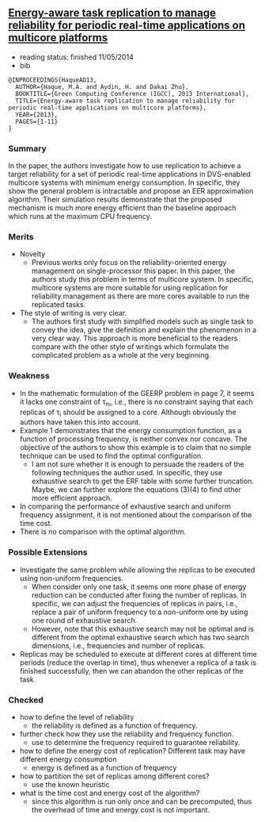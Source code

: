 ## [Energy-aware task replication to manage reliability for periodic real-time applications on multicore platforms](http://ieeexplore.ieee.org/xpls/abs_all.jsp?arnumber=6604518&tag=1)

- reading status: finished 11/05/2014
- bib
```
@INPROCEEDINGS{HaqueAD13, 
  AUTHOR={Haque, M.A. and Aydin, H. and Dakai Zhu}, 
  BOOKTITLE={Green Computing Conference (IGCC), 2013 International}, 
  TITLE={Energy-aware task replication to manage reliability for periodic real-time applications on multicore platforms}, 
  YEAR={2013}, 
  PAGES={1-11}
}
```

### Summary
In the paper, the authors investigate how to use replication to achieve a target reliability for a set of periodic real-time applications in DVS-enabled multicore systems with minimum energy consumption. In specific, they show the general problem is intractable and propose an EER approximation algorithm. Their simulation results demonstrate that the proposed mechanism is much more energy efficient than the baseline approach which runs at the maximum CPU frequency.

### Merits
- Novelty
  - Previous works only focus on the reliability-oriented energy management on single-processor this paper. In this paper, the authors study this problem in terms of multicore system. In specific, multicore systems are more suitable for using replication for reliability management as there are more cores available to run the replicated tasks.
- The style of writing is very clear.
  - The authors first study with simplified models such as single task to convey the idea, give the definition and explain the phenomenon in a very clear way. This approach is more beneficial to the readers compare with the other style of writings which formulate the complicated problem as a whole at the very beginning.
  
### Weakness
- In the mathematic formulation of the GEERP problem in page 7, it seems it lacks one constraint of &tau;<sub>m</sub>, i.e., there is no constraint saying that each replicas of &tau;<sub>i</sub> should be assigned to a core. Although obviously the authors have taken this into account.
- Example 1 demonstrates that the energy consumption function, as a function of processing frequency, is neither convex nor  concave. The objective of the authors to show this example is to claim that no simple technique can be used to find the optimal configuration.
  - I am not sure whether it is enough to persuade the readers of the following techniques the author used. In specific, they use exhaustive search to get the ERF table with some further truncation. Maybe, we can further explore the equations (3)(4) to find other more efficient approach.
- In comparing the performance of exhaustive search and uniform frequency assignment, it is not mentioned about the comparison of the time cost.
- There is no comparison with the optimal algorithm.

### Possible Extensions
- Investigate the same problem while allowing the replicas to be executed using non-uniform frequencies.
  - When consider only one task, it seems one more phase of energy reduction can be conducted after fixing the number of replicas. In specific, we can adjust the frequencies of replicas in pairs, i.e., replace a pair of uniform frequency to a non-uniform one by using one round of exhaustive search. 
  - However, note that this exhaustive search may not be optimal and is different from the optimal exhaustive search which has two search dimensions, i.e., frequencies and number of replicas.
- Replicas may be scheduled to execute at different cores at different time periods (reduce the overlap in time), thus whenever a replica of a task is finished successfully, then we can abandon the other replicas of the task.


### Checked
- how to define the level of reliability
  - the reliability is defined as a function of frequency.
- further check how they use the reliability and frequency function.
  - use to determine the frequency required to guarantee reliability.
- how to define the energy cost of replication? Different task may have different energy consumption
  - energy is defined as a function of frequency
- how to partition the set of replicas among different cores?
  - use the known heuristic
- what is the time cost and energy cost of the algorithm?
  - since this algorithm is run only once and can be precomputed, thus the overhead of time and energy cost is not important.

